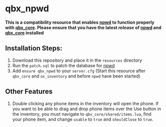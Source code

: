 # qbx_npwd

**This is a compatibility resource that enables [npwd](https://github.com/project-error/npwd) to function properly with [qbx_core](https://github.com/Qbox-project/qbx_core). Please ensure that you have the latest *release* of [npwd](https://github.com/project-error/npwd) and [qbx_core](https://github.com/Qbox-project/qbx_core) installed**

## Installation Steps:
1. Download this repository and place it in the `resources` directory
2. Run the `patch.sql` to patch the database for [npwd](https://github.com/project-error/npwd)
3. Add `ensure qbx_npwd` to your `server.cfg` (Start this resource after `qbx_core` and `ox_inventory` and before `npwd` have been started)

## Other Features
1. Double clicking any phone items in the inventory will open the phone. If you want to be able to drag and drop phone items over the Use button in the inventory, you must navigate to `qbx_core/shared/items.lua`, find your phone item, and change `usable` to `true` and `shouldClose` to `true`.